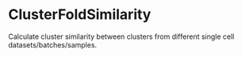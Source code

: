 # ClusterFoldSimilarity
Calculate cluster similarity between clusters from different single cell datasets/batches/samples.
